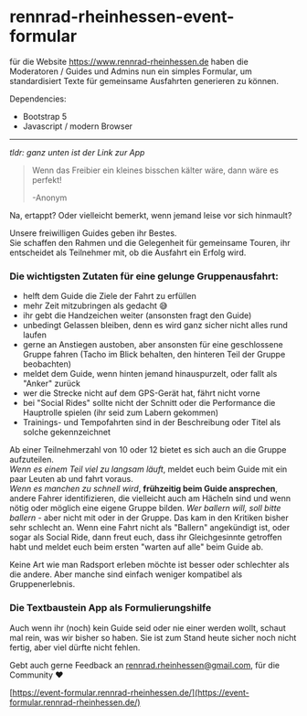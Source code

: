 # rennrad-rheinhessen-event-formular

für die Website https://www.rennrad-rheinhessen.de haben die Moderatoren / Guides und Admins nun ein simples Formular, um
standardisiert Texte für gemeinsame Ausfahrten generieren zu können. 

Dependencies:
- Bootstrap 5
- Javascript / modern Browser

---

_tldr: ganz unten ist der Link zur App_

> Wenn das Freibier ein kleines bisschen kälter wäre, dann wäre es perfekt!
>
> -Anonym

Na, ertappt? Oder vielleicht bemerkt, wenn jemand leise vor sich hinmault?

Unsere freiwilligen Guides geben ihr Bestes.  
Sie schaffen den Rahmen und die Gelegenheit für gemeinsame Touren, ihr entscheidet als Teilnehmer mit, ob die Ausfahrt ein Erfolg wird.

### Die wichtigsten Zutaten für eine gelunge Gruppenausfahrt:

- helft dem Guide die Ziele der Fahrt zu erfüllen
- mehr Zeit mitzubringen als gedacht 😅
- ihr gebt die Handzeichen weiter (ansonsten fragt den Guide)
- unbedingt Gelassen bleiben, denn es wird ganz sicher nicht alles rund laufen
- gerne an Anstiegen austoben, aber ansonsten für eine geschlossene Gruppe fahren (Tacho im Blick behalten, den hinteren Teil der Gruppe beobachten)
- meldet dem Guide, wenn hinten jemand hinauspurzelt, oder fallt als "Anker" zurück
- wer die Strecke nicht auf dem GPS-Gerät hat, fährt nicht vorne
- bei "Social Rides" sollte nicht der Schnitt oder die Performance die Hauptrolle spielen (ihr seid zum Labern gekommen)
- Trainings- und Tempofahrten sind in der Beschreibung oder Titel als solche gekennzeichnet

Ab einer Teilnehmerzahl von 10 oder 12 bietet es sich auch an die Gruppe aufzuteilen.  
_Wenn es einem Teil viel zu langsam läuft_, meldet euch beim Guide mit ein paar Leuten ab und fahrt voraus.  
_Wenn es manchen zu schnell wird_, **frühzeitig beim Guide ansprechen**, andere Fahrer identifizieren, die vielleicht auch am Hächeln sind und wenn nötig oder möglich eine eigene Gruppe bilden.
_Wer ballern will, soll bitte ballern_ - aber nicht mit oder in der Gruppe. Das kam in den Kritiken bisher sehr schlecht an. Wenn eine Fahrt nicht als "Ballern" angekündigt ist, oder sogar als Social Ride, dann freut euch, dass ihr Gleichgesinnte getroffen habt und meldet euch beim ersten "warten auf alle" beim Guide ab.

Keine Art wie man Radsport erleben möchte ist besser oder schlechter als die andere. Aber manche sind einfach weniger kompatibel als Gruppenerlebnis.

### Die Textbaustein App als Formulierungshilfe

Auch wenn ihr (noch) kein Guide seid oder nie einer werden wollt, schaut mal rein, was wir bisher so haben. Sie ist zum Stand heute sicher noch nicht fertig, aber viel dürfte nicht fehlen.

Gebt auch gerne Feedback an [rennrad.rheinhessen@gmail.com](mailto:rennrad.rheinhessen@gmail.com), für die Community ♥️

[https://event-formular.rennrad-rheinhessen.de/](https://event-formular.rennrad-rheinhessen.de/)
